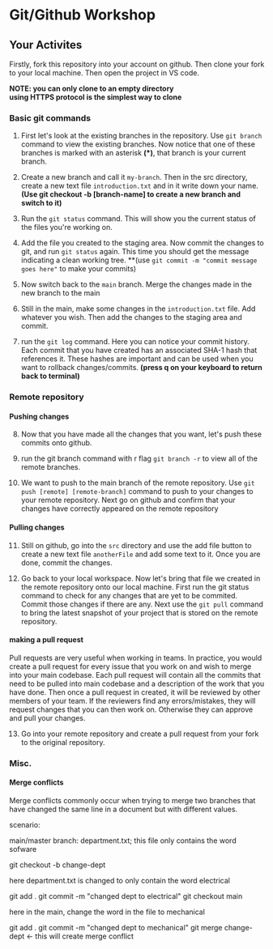 # Git/Github Workshop

## Your Activites

Firstly, fork this repository into your account on github. Then clone your fork to your local machine. Then open the project in VS code.

**NOTE: you can only clone to an empty directory**<br>
**using HTTPS protocol is the simplest way to clone**

### Basic git commands

1. First let's look at the existing branches in the repository. Use `git branch` command to view the existing branches. Now notice that one of these branches is marked with an asterisk **(\*)**, that branch is your current branch.

2. Create a new branch and call it `my-branch`. Then in the src directory, create a new text file `introduction.txt` and in it write down your name. **(Use git checkout -b [branch-name] to create a new branch and switch to it)**

3. Run the `git status` command. This will show you the current status of the files you're working on.

4. Add the file you created to the staging area. Now commit the changes to git, and run `git status` again. This time you should get the message indicating a clean working tree. \*\*(use `git commit -m "commit message goes here"` to make your commits)

5. Now switch back to the `main` branch. Merge the changes made in the new branch to the main

6. Still in the main, make some changes in the `introduction.txt` file. Add whatever you wish. Then add the changes to the staging area and commit.

7. run the `git log` command. Here you can notice your commit history. Each commit that you have created has an associated SHA-1 hash that references it. These hashes are important and can be used when you want to rollback changes/commits. **(press q on your keyboard to return back to terminal)**

### Remote repository

#### Pushing changes

8. Now that you have made all the changes that you want, let's push these commits onto github.

9. run the git branch command with r flag `git branch -r` to view all of the remote branches.

10. We want to push to the main branch of the remote repository. Use `git push [remote] [remote-branch]` command to push to your changes to your remote repository. Next go on github and confirm that your changes have correctly appeared on the remote repository

#### Pulling changes

11. Still on github, go into the `src` directory and use the add file button to create a new text file `anotherFile` and add some text to it. Once you are done, commit the changes.

12. Go back to your local workspace. Now let's bring that file we created in the remote repository onto our local machine. First run the git status command to check for any changes that are yet to be commited. Commit those changes if there are any. Next use the `git pull` command to bring the latest snapshot of your project that is stored on the remote repository.

#### making a pull request

Pull requests are very useful when working in teams.
In practice, you would create a pull request for every issue that you work on and wish to merge into your main codebase. Each pull request will contain all the commits that need to be pulled into main codebase and a description of the work that you have done. Then once a pull request in created, it will be reviewed by other members of your team. If the reviewers find any errors/mistakes, they will request changes that you can then work on. Otherwise they can approve and pull your changes.

13. Go into your remote repository and create a pull request from your fork to the original repository.

### Misc.

#### Merge conflicts

Merge conflicts commonly occur when trying to merge two branches that have changed the same line in a document but with different values.

scenario:

main/master branch:
department.txt; this file only contains the word sofware

git checkout -b change-dept

here department.txt is changed to only contain the word electrical

git add .
git commit -m "changed dept to electrical"
git checkout main

here in the main, change the word in the file to mechanical

git add .
git commit -m "changed dept to mechanical"
git merge change-dept <- this will create merge conflict

